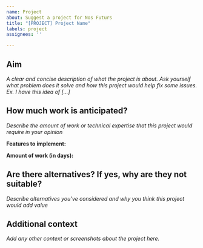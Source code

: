 ```yaml
---
name: Project
about: Suggest a project for Nos Futurs
title: "[PROJECT] Project Name"
labels: project
assignees: ''

---
```


## Aim
*A clear and concise description of what the project is about. Ask yourself what problem does it solve and how this project would help fix some issues.  Ex. I have this idea of  [...]*

## How much work is anticipated?
*Describe the amount of work or technical expertise that this project would require in your opinion*

**Features to implement:** 

**Amount of work (in days):** 

## Are there alternatives? If yes, why are they not suitable?
*Describe alternatives you've considered and why you think this project would add value*

## Additional context
*Add any other context or screenshots about the project here.*
